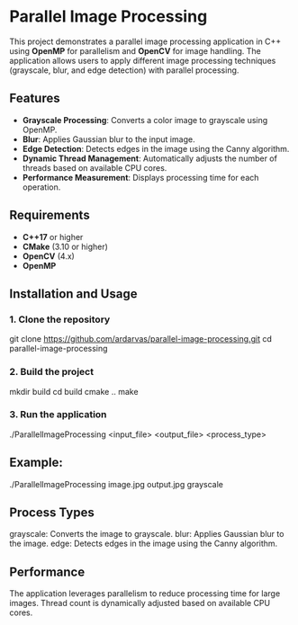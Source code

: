 
# Parallel Image Processing

This project demonstrates a parallel image processing application in C++ using **OpenMP** for parallelism and **OpenCV** for image handling. The application allows users to apply different image processing techniques (grayscale, blur, and edge detection) with parallel processing.

## Features
- **Grayscale Processing**: Converts a color image to grayscale using OpenMP.
- **Blur**: Applies Gaussian blur to the input image.
- **Edge Detection**: Detects edges in the image using the Canny algorithm.
- **Dynamic Thread Management**: Automatically adjusts the number of threads based on available CPU cores.
- **Performance Measurement**: Displays processing time for each operation.

## Requirements
- **C++17** or higher
- **CMake** (3.10 or higher)
- **OpenCV** (4.x)
- **OpenMP**

## Installation and Usage

### 1. Clone the repository
 git clone https://github.com/ardarvas/parallel-image-processing.git
 cd parallel-image-processing


###  2. Build the project

mkdir build
cd build
cmake ..
make

### 3. Run the application

./ParallelImageProcessing <input_file> <output_file> <process_type>

## Example:

./ParallelImageProcessing image.jpg output.jpg grayscale


## Process Types
grayscale: Converts the image to grayscale.
blur: Applies Gaussian blur to the image.
edge: Detects edges in the image using the Canny algorithm.

## Performance
The application leverages parallelism to reduce processing time for large images. Thread count is dynamically adjusted based on available CPU cores.



